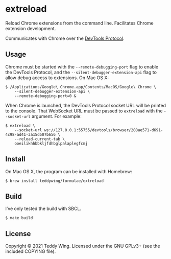 extreload
=========

Reload Chrome extensions from the command line. Facilitates Chrome extension
development.

Communicates with Chrome over the [DevTools Protocol].


## Usage
Chrome must be started with the `--remote-debugging-port` flag to enable the
DevTools Protocol, and the `--silent-debugger-extension-api` flag to allow debug
access to extensions. On Mac OS X:

	$ /Applications/Google\ Chrome.app/Contents/MacOS/Google\ Chrome \
		--silent-debugger-extension-api \
		--remote-debugging-port=0 &

When Chrome is launched, the DevTools Protocol socket URL will be printed to the
console. That WebSocket URL must be passed to `extreload` with the
`--socket-url` argument. For example:

	$ extreload \
		--socket-url ws://127.0.0.1:55755/devtools/browser/208ae571-d691-4c98-ad41-3a15d507b656 \
		--reload-current-tab \
		ooeilikhhbbkljfdhbglpalaplegfcmj


## Install
On Mac OS X, the program can be installed with Homebrew:

	$ brew install teddywing/formulae/extreload


## Build
I’ve only tested the build with SBCL.

	$ make build


## License
Copyright © 2021 Teddy Wing. Licensed under the GNU GPLv3+ (see the included
COPYING file).


[DevTools Protocol]: https://chromedevtools.github.io/devtools-protocol/

